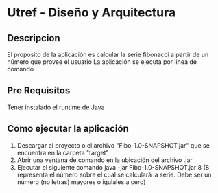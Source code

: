 # Utref - Diseño y Arquitectura

## Descripcion
El proposito de la aplicación es calcular la serie fibonacci a partir de un número que provee el usuario
La aplicación se ejecuta por linea de comando

## Pre Requisitos
Tener instalado el runtime de Java

## Como ejecutar la aplicación
1. Descargar el proyecto o el archivo "Fibo-1.0-SNAPSHOT.jar" que se encuentra en la carpeta "target" 
2. Abrir una ventana de comando en la ubicación del archivo .jar
3. Ejecutar el siguiente comando java -jar Fibo-1.0-SNAPSHOT.jar 8 (8 representa el número sobre el cual se calculará la serie. Debe ser un número (no letras) mayores o igulales a cero)
